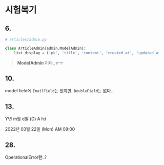 # 시험복기

## 6.

```python
# articles/admin.py

class ArticleAdmin(admin.ModelAdmin):
    list_display = ('pk', 'title', 'content', 'created_at', 'updated_at')
```

> **ModelAdmin** 이다..ㅠㅜ



## 10.

model field에 `EmailField`는 있지만, `DoubleField`는 없다...



## 13.

Y년 m월 d일 (D) A h:i

2022년 03월 22일 (Mon) AM 09:00



## 28.

OperationalError란..?